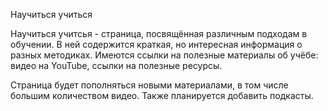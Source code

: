 Научиться учиться

Научиться учитсья - страница, посвящённая различным подходам в обучении. В ней содержится краткая, но интересная информация о разных методиках. Имеются ссылки на полезные материалы об учёбе: видео на YouTube,
ссылки на полезные ресурсы.

Страница будет пополняться новыми материалами, в том числе большим количеством видео. Также планируется добавить подкасты.

